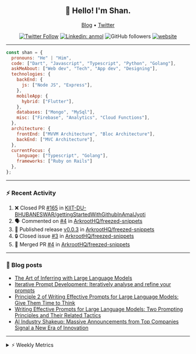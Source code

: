 <h2 align="center">👋 Hello! I'm Shan.</h2>
<p align="center">
  <a href="https://medium.com/feed/@shan-shaji">Blog</a> •
  <a href="https://twitter.com/intent/follow?screen_name=shan__shaji">Twitter</a>
</p>

<p align="center"><a href="https://twitter.com/intent/follow?screen_name=shan__shaji"><img src="https://img.shields.io/twitter/follow/shan__shaji?style=flat" alt="Twitter Follow"></a>
<a href="https://www.linkedin.com/in/shan-shaji/"><img src="https://img.shields.io/badge/shan-shaji?style=flat-square&amp;logo=Linkedin&amp;logoColor=white&amp;link=https://www.linkedin.com/in/shan-shaji/" alt="Linkedin: anmol"></a>
<img src="https://img.shields.io/github/followers/shan-shaji?label=Follow&amp;style=social" alt="GitHub followers">
<a href="http://shan-shaji.github.io/"><img src="https://img.shields.io/badge/Website-46a2f1.svg?&amp;style=flat-square&amp;logo=Google-Chrome&amp;logoColor=white&amp;link=http://shan-shaji.github.io/" alt="website"></a></p>

<hr>

```javascript
const shan = {
  pronouns: "He" | "Him",
  code: ["Dart", "Javascript", "Typescript", "Python", "Golang"],
  askMeAbout: ["Web dev", "Tech", "App dev", "Designing"],
  technologies: {
    backEnd: {
      js: ["Node JS", "Express"],
    },
    mobileApp: {
      hybrid: ["Flutter"],
    },
    databases: ["Mongo", "MySql"],
    misc: ["Firebase", "Analytics", "Cloud Functions"],
  },
  architecture: {
    frontEnd: ["MVVM Architecture", "Bloc Architecture"],
    backEnd: ["MVC Architecture"],
  },
  currentFocus: {
    language: ["Typescript", "Golang"],
    frameworks: ["Ruby on Rails"]
  },
};
```

---

### ⚡ Recent Activity

<!--START_SECTION:activity-->
1. ❌ Closed PR [#165](https://github.com/KIIT-DU-BHUBANESWAR/gettingStartedWithGithubInAmalJyoti/pull/165) in [KIIT-DU-BHUBANESWAR/gettingStartedWithGithubInAmalJyoti](https://github.com/KIIT-DU-BHUBANESWAR/gettingStartedWithGithubInAmalJyoti)
2. 🗣 Commented on [#4](https://github.com/ArkrootHQ/freezed-snippets/pull/4#issuecomment-1688772063) in [ArkrootHQ/freezed-snippets](https://github.com/ArkrootHQ/freezed-snippets)
3. 🚀 Published release [v0.0.3](https://github.com/ArkrootHQ/freezed-snippets/releases/tag/v0.0.3) in [ArkrootHQ/freezed-snippets](https://github.com/ArkrootHQ/freezed-snippets)
4. 🔒 Closed issue [#3](https://github.com/ArkrootHQ/freezed-snippets/issues/3) in [ArkrootHQ/freezed-snippets](https://github.com/ArkrootHQ/freezed-snippets)
5. 🎉 Merged PR [#4](https://github.com/ArkrootHQ/freezed-snippets/pull/4) in [ArkrootHQ/freezed-snippets](https://github.com/ArkrootHQ/freezed-snippets)
<!--END_SECTION:activity-->

---

### 📕 Blog posts

<!-- BLOG-POST-LIST:START -->
- [The Art of Inferring with Large Language Models](https://dev.to/arkroot/the-art-of-inferring-with-large-language-models-243m)
- [Iterative Prompt Development: Iteratively analyse and refine your prompts](https://dev.to/arkroot/iterative-prompt-development-iteratively-analyse-and-refine-your-prompts-3ibl)
- [Principle 2 of Writing Effective Prompts for Large Language Models: Give Them Time to Think](https://dev.to/arkroot/principle-2-of-writing-effective-prompts-for-large-language-models-give-them-time-to-think-25j3)
- [Writing Effective Prompts for Large Language Models: Two Prompting Principles and Their Related Tactics](https://dev.to/arkroot/writing-effective-prompts-for-large-language-models-two-prompting-principles-and-their-related-tactics-151a)
- [AI Industry Shakeup: Massive Announcements from Top Companies Signal a New Era of Innovation](https://dev.to/shanshaji/ai-industry-shakeup-massive-announcements-from-top-companies-signal-a-new-era-of-innovation-pj7)
<!-- BLOG-POST-LIST:END -->

<hr>
<details>
    <summary>⚡ Weekly Metrics</summary>
    <p>
    
<!--START_SECTION:waka-->
![Code Time](http://img.shields.io/badge/Code%20Time-2%2C653%20hrs%206%20mins-blue)

![Profile Views](http://img.shields.io/badge/Profile%20Views-2-blue)

**🐱 My GitHub Data** 

> 📦 ? Used in GitHub's Storage 
 > 
> 🏆 523 Contributions in the Year 2023
 > 
> 💼 Opted to Hire
 > 
> 📜 124 Public Repositories 
 > 
> 🔑 0 Private Repositories 
 > 
**I'm a Night 🦉** 

```text
🌞 Morning                5415 commits        ███░░░░░░░░░░░░░░░░░░░░░░   13.08 % 
🌆 Daytime                11671 commits       ███████░░░░░░░░░░░░░░░░░░   28.19 % 
🌃 Evening                18128 commits       ███████████░░░░░░░░░░░░░░   43.79 % 
🌙 Night                  6181 commits        ████░░░░░░░░░░░░░░░░░░░░░   14.93 % 
```
📅 **I'm Most Productive on Thursday** 

```text
Monday                   6237 commits        ████░░░░░░░░░░░░░░░░░░░░░   15.07 % 
Tuesday                  6893 commits        ████░░░░░░░░░░░░░░░░░░░░░   16.65 % 
Wednesday                5196 commits        ███░░░░░░░░░░░░░░░░░░░░░░   12.55 % 
Thursday                 8369 commits        █████░░░░░░░░░░░░░░░░░░░░   20.22 % 
Friday                   7408 commits        ████░░░░░░░░░░░░░░░░░░░░░   17.90 % 
Saturday                 3599 commits        ██░░░░░░░░░░░░░░░░░░░░░░░   08.69 % 
Sunday                   3693 commits        ██░░░░░░░░░░░░░░░░░░░░░░░   08.92 % 
```


📊 **This Week I Spent My Time On** 

```text
🕑︎ Time Zone: Asia/Kolkata

💬 Programming Languages: 
Dart                     11 hrs 9 mins       █████████████████░░░░░░░░   66.66 % 
Python                   2 hrs 5 mins        ███░░░░░░░░░░░░░░░░░░░░░░   12.46 % 
Bash                     1 hr 19 mins        ██░░░░░░░░░░░░░░░░░░░░░░░   07.90 % 
Text                     38 mins             █░░░░░░░░░░░░░░░░░░░░░░░░   03.81 % 
JSON                     30 mins             █░░░░░░░░░░░░░░░░░░░░░░░░   03.02 % 

🔥 Editors: 
Android Studio           11 hrs 6 mins       █████████████████░░░░░░░░   66.38 % 
VS Code                  5 hrs 37 mins       ████████░░░░░░░░░░░░░░░░░   33.62 % 

🐱‍💻 Projects: 
turbo-flutter            5 hrs 55 mins       █████████░░░░░░░░░░░░░░░░   35.45 % 
timezone-sh              3 hrs 26 mins       █████░░░░░░░░░░░░░░░░░░░░   20.58 % 
home_task                1 hr 37 mins        ██░░░░░░░░░░░░░░░░░░░░░░░   09.73 % 
timezone                 1 hr 24 mins        ██░░░░░░░░░░░░░░░░░░░░░░░   08.43 % 
arkroot_test             1 hr 11 mins        ██░░░░░░░░░░░░░░░░░░░░░░░   07.14 % 

💻 Operating System: 
Mac                      16 hrs 44 mins      █████████████████████████   100.00 % 
```

**I Mostly Code in Dart** 

```text
Dart                     52 repos            ████████████░░░░░░░░░░░░░   46.02 % 
Python                   6 repos             █░░░░░░░░░░░░░░░░░░░░░░░░   05.31 % 
C++                      4 repos             █░░░░░░░░░░░░░░░░░░░░░░░░   03.54 % 
TypeScript               4 repos             █░░░░░░░░░░░░░░░░░░░░░░░░   03.54 % 
Shell                    1 repo              ░░░░░░░░░░░░░░░░░░░░░░░░░   00.88 % 
```




 Last Updated on 05/09/2023 18:52:00 UTC
<!--END_SECTION:waka-->

</p>
 </details>
